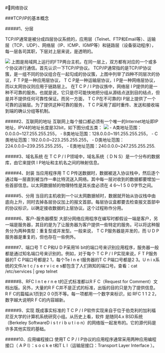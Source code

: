 #网络协议

###TCP/IP的基本概念

#####1、分层

TCP/IP通常是被分成四层协议系统的，应用层（Telnet、FTP和Email等）、运输层（TCP、UDP）、网络层（IP、ICMP、IGMP等）和链路层（设备驱动程序），每一层各司其职，下层对上层来说，是透明的。
    
![](http://oc9orpe44.bkt.clouddn.com/17-2-17/3786679-file_1487311785907_11bdb.png)
    上图是局域网上运行的FTP两台主机，在同一层上，双方都有对应的一个或多个协议进行通信。首先认识一下TCP/IP协议。
    TCP/IP通常指的是TCP/IP协议簇，是一组不同的协议组合在一起勾成的协议簇，上图中列举了四种不同层次的协议，F T P是一种应用层协议， T C P是一种运输层协议，I P是一种网络层协议，而以太网协议则应用于链路层上。
    在T C P / I P协议族中，网络层 I P提供的是一种不可靠的服务。也就是说，它只是尽可能快地把分组从源结点送到目的结点，但是并不提供任何可靠性保证。而另一方面， T C P在不可靠的I P层上提供了一个可靠的运输层。为了提供这种可靠的服务， T C P采用了超时重传、发送和接收端到端的确认分组等机制。
    
#####2、互联网的地址
互联网上每个接口都必须有一个唯一的Internet地址即IP地址，IPV4的地址长度是32bit，如下图分成五类：
![](http://oc9orpe44.bkt.clouddn.com/17-2-17/48558785-file_1487312002107_4bfe.png)
    - A类地址范围：0.0.0.0~127.255.255.255，
    - B类地址范围：128.0.0.0~191.255.255.255，
    - C类地址范围：192.0.0.0~223.255.255.255，
    - D类地址范围：224.0.0.0~239.255.255.255，
    - E类地址范围：240.0.0.0~247.255.255.255.
    
#####3、域名系统
在 T C P / I P领域中，域名系统（ D N S）是一个分布的数据库，由它来提供 I P地址和主机名之间的映射信息。
    
#####4、封装
当应用程序用 T C P传送数据时，数据被送入协议栈中，然后逐个通过每一层直到被当作一串比特流送入网络。其中每一层对收到的数据都要增加一些首部信息。以太网数据帧的物理特性是其长度必须在 4 6～1 5 0 0字节之间。
    
#####5、分用
当目的主机收到一个以太网数据帧时，数据就开始从协议栈中由底向上升，同时去掉各层协议加上的报文首部。每层协议盒都要去检查报文首部中的协议标识，以确定接收数据的上层协议。这个过程称作分用。
    
#####6、客户-服务器模型
大部分网络应用程序在编写时都假设一端是客户，另一端是服务器，其目的是为了让服务器为客户提供一些特定的服务。可以将这种服务分为两种类型：重复型或并发型。一般来说， T C P服务器是并发的，而 U D P服务器是重复的，但也存在一些例外。
    
#####7、端口号
T C P和U D P采用16 bit的端口号来识别应用程序，服务器一般都是通过知名端口号来识别的。例如，对于每个 T C P / I P实现来说，F T P服务器的T C P端口号都是2 1，每个Te l n e t服务器的T C P端口号都是2 3。U n i x系统的文件/e t c / s e r v i c e s都包含了人们熟知的端口号。查看：cat /etc/services | grep telnet
    
#####8、RFC
I n t e r n e t的正式标准都以R F C（Request for Comment）文档出版。另外，大量的R F C并不是正式的标准，出版的目的只是为了提供信息。 R F C的篇幅从1页到2 0 0页不等。每一项都用一个数字来标识，如 RFC 1 1 2 2，数字越大说明R F C的内容越新。
    
#####9、实现
既成事实标准的 T C P / I P软件实现来自于位于伯克利的加利福尼亚大学的计算机系统研究小组。从历史上看，软件
是随同4.x BSD系统（Berkeley SoftwareD i s t r i b u t i o n）的网络版一起发布的。它的源代码是许多其他实现的基础。

#####10、应用编程接口
使用T C P / I P协议的应用程序通常采用两种应用编程接口（ A P I）：s o c k e t和T L I（运输层接口：Transport Layer Interface ）。
